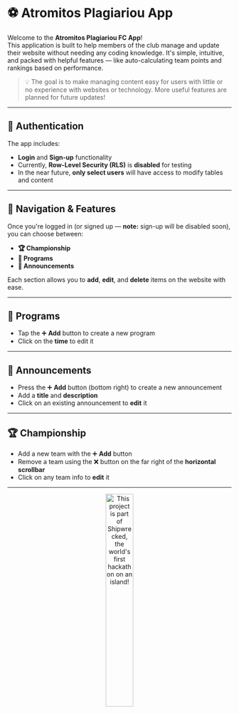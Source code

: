 # ⚽ Atromitos Plagiariou App

Welcome to the **Atromitos Plagiariou FC App**!  
This application is built to help members of the club manage and update their website without needing any coding knowledge. It's simple, intuitive, and packed with helpful features — like auto-calculating team points and rankings based on performance.

> 💡 The goal is to make managing content easy for users with little or no experience with websites or technology. More useful features are planned for future updates!

---

## 🔐 Authentication

The app includes:

- **Login** and **Sign-up** functionality
- Currently, **Row-Level Security (RLS)** is **disabled** for testing
- In the near future, **only select users** will have access to modify tables and content

---

## 🧭 Navigation & Features

Once you're logged in (or signed up — **note:** sign-up will be disabled soon), you can choose between:

- **🏆 Championship**
- **📅 Programs**
- **📣 Announcements**

Each section allows you to **add**, **edit**, and **delete** items on the website with ease.

---

## 📅 Programs

- Tap the ➕ **Add** button to create a new program
- Click on the **time** to edit it

---

## 📣 Announcements

- Press the ➕ **Add** button (bottom right) to create a new announcement
- Add a **title** and **description**
- Click on an existing announcement to **edit** it

---

## 🏆 Championship

- Add a new team with the ➕ **Add** button
- Remove a team using the ❌ button on the far right of the **horizontal scrollbar**
- Click on any team info to **edit** it

---

<div align="center">
  <a href="https://shipwrecked.hackclub.com/?t=ghrm" target="_blank">
    <img src="https://hc-cdn.hel1.your-objectstorage.com/s/v3/739361f1d440b17fc9e2f74e49fc185d86cbec14_badge.png" 
         alt="This project is part of Shipwrecked, the world's first hackathon on an island!" 
         style="width: 35%;">
  </a>
</div>
